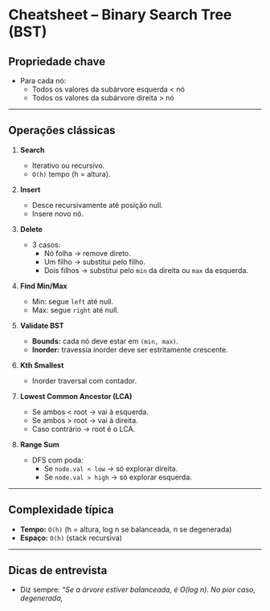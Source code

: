 # Cheatsheet – Binary Search Tree (BST)

## Propriedade chave

- Para cada nó:
  - Todos os valores da subárvore esquerda < nó
  - Todos os valores da subárvore direita > nó

---

## Operações clássicas

1. **Search**

   - Iterativo ou recursivo.
   - `O(h)` tempo (h = altura).

2. **Insert**

   - Desce recursivamente até posição null.
   - Insere novo nó.

3. **Delete**

   - 3 casos:
     - Nó folha → remove direto.
     - Um filho → substitui pelo filho.
     - Dois filhos → substitui pelo `min` da direita ou `max` da esquerda.

4. **Find Min/Max**

   - Min: segue `left` até null.
   - Max: segue `right` até null.

5. **Validate BST**

   - **Bounds:** cada nó deve estar em `(min, max)`.
   - **Inorder:** travessia inorder deve ser estritamente crescente.

6. **Kth Smallest**

   - Inorder traversal com contador.

7. **Lowest Common Ancestor (LCA)**

   - Se ambos < root → vai à esquerda.
   - Se ambos > root → vai à direita.
   - Caso contrário → root é o LCA.

8. **Range Sum**
   - DFS com poda:
     - Se `node.val < low` → só explorar direita.
     - Se `node.val > high` → só explorar esquerda.

---

## Complexidade típica

- **Tempo:** `O(h)` (h = altura, log n se balanceada, n se degenerada)
- **Espaço:** `O(h)` (stack recursiva)

---

## Dicas de entrevista

- Diz sempre: _“Se a árvore estiver balanceada, é O(log n). No pior caso, degenerada,_
